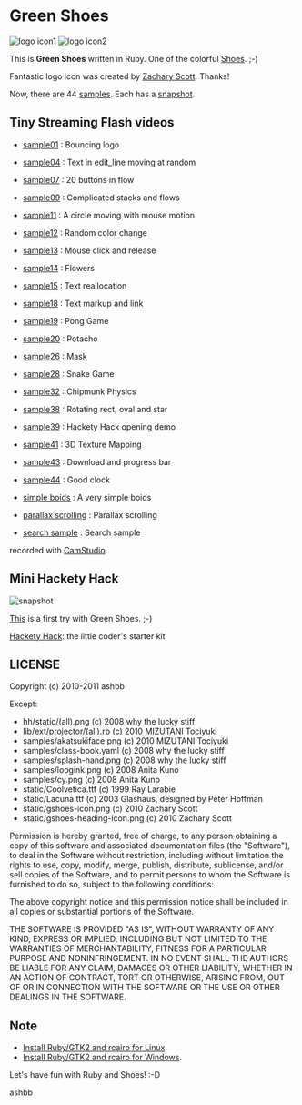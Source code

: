 Green Shoes
===========

![logo icon1](https://github.com/ashbb/green_shoes/raw/master/static/gshoes-heading-icon.png)
![logo icon2](https://github.com/ashbb/green_shoes/raw/master/static/gshoes-icon.png)

This is **Green Shoes** written in Ruby. One of the colorful [Shoes](http://shoes.heroku.com/).  ;-)

Fantastic logo icon was created by [Zachary Scott](https://github.com/zacharyscott). Thanks!

Now, there are 44 [samples](https://github.com/ashbb/green_shoes/tree/master/samples). Each has a [snapshot](https://github.com/ashbb/green_shoes/tree/master/snapshots).


Tiny Streaming Flash videos
---------------------------

- [sample01](http://www.rin-shun.com/shoes/green-shoes-sample1.swf.html) : Bouncing logo
- [sample04](http://www.rin-shun.com/shoes/green-shoes-sample4.swf.html) : Text in edit_line moving at random
- [sample07](http://www.rin-shun.com/shoes/green-shoes-sample7.swf.html) : 20 buttons in flow
- [sample09](http://www.rin-shun.com/shoes/green-shoes-sample9.swf.html) : Complicated stacks and flows
- [sample11](http://www.rin-shun.com/shoes/green-shoes-sample11.swf.html) : A circle moving with mouse motion
- [sample12](http://www.rin-shun.com/shoes/green-shoes-sample12.swf.html) : Random color change
- [sample13](http://www.rin-shun.com/shoes/green-shoes-sample13.swf.html) : Mouse click and release
- [sample14](http://www.rin-shun.com/shoes/green-shoes-sample14.swf.html) : Flowers
- [sample15](http://www.rin-shun.com/shoes/green-shoes-sample15.swf.html) : Text reallocation
- [sample18](http://www.rin-shun.com/shoes/green-shoes-sample18.swf.html) : Text markup and link
- [sample19](http://www.rin-shun.com/shoes/green-shoes-sample19.swf.html) : Pong Game
- [sample20](http://www.rin-shun.com/shoes/green-shoes-sample20.swf.html) : Potacho
- [sample26](http://www.rin-shun.com/shoes/green-shoes-sample26.swf.html) : Mask
- [sample28](http://www.rin-shun.com/shoes/green-shoes-sample28.swf.html) : Snake Game
- [sample32](http://www.rin-shun.com/shoes/green-shoes-sample32.swf.html) : Chipmunk Physics
- [sample38](http://www.rin-shun.com/shoes/green-shoes-sample38.swf.html) : Rotating rect, oval and star
- [sample39](http://www.rin-shun.com/shoes/green-shoes-sample39.swf.html) : Hackety Hack opening demo
- [sample41](http://www.rin-shun.com/shoes/green-shoes-sample41.swf.html) : 3D Texture Mapping
- [sample43](http://www.rin-shun.com/shoes/green-shoes-sample43.swf.html) : Download and progress bar
- [sample44](http://www.rin-shun.com/shoes/green-shoes-sample44.swf.html) : Good clock

- [simple boids](http://www.rin-shun.com/shoes/green-shoes-a-very-simple-boids.swf.html) : A very simple boids
- [parallax scrolling](http://www.rin-shun.com/shoes/green-shoes-parallax-scrolling.swf.html) : Parallax scrolling
- [search sample](http://www.rin-shun.com/shoes/search_sample_with_green_shoes.swf.html) : Search sample

recorded with [CamStudio](http://camstudio.org/).


Mini Hackety Hack
------------------

![snapshot](https://github.com/ashbb/green_shoes/raw/master/snapshots/mini-hh.png)

[This](http://www.rin-shun.com/shoes/green-shoes-mini-hh.swf.html) is a first try with Green Shoes. ;-)

[Hackety Hack](http://hacketyhack.heroku.com/): the little coder's starter kit


LICENSE
--------

Copyright (c) 2010-2011 ashbb

Except:

- hh/static/(all).png (c) 2008 why the lucky stiff
- lib/ext/projector/(all).rb (c) 2010 MIZUTANI Tociyuki
- samples/akatsukiface.png (c) 2010 MIZUTANI Tociyuki
- samples/class-book.yaml (c) 2008 why the lucky stiff
- samples/splash-hand.png (c) 2008 why the lucky stiff
- samples/loogink.png (c) 2008 Anita Kuno
- samples/cy.png (c) 2008 Anita Kuno
- static/Coolvetica.ttf (c) 1999 Ray Larabie
- static/Lacuna.ttf (c) 2003 Glashaus, designed by Peter Hoffman
- static/gshoes-icon.png (c) 2010 Zachary Scott
- static/gshoes-heading-icon.png (c) 2010 Zachary Scott

Permission is hereby granted, free of charge, to any person
obtaining a copy of this software and associated documentation
files (the "Software"), to deal in the Software without restriction,
including without limitation the rights to use, copy, modify, merge,
publish, distribute, sublicense, and/or sell copies of the Software,
and to permit persons to whom the Software is furnished to do so,
subject to the following conditions:
  
The above copyright notice and this permission notice shall be 
included in all copies or substantial portions of the Software.
   
THE SOFTWARE IS PROVIDED "AS IS", WITHOUT WARRANTY OF
ANY KIND, EXPRESS OR IMPLIED, INCLUDING BUT NOT LIMITED
TO THE WARRANTIES OF MERCHANTABILITY, FITNESS FOR A
PARTICULAR PURPOSE AND NONINFRINGEMENT. IN NO EVENT
SHALL THE AUTHORS BE LIABLE FOR ANY CLAIM, DAMAGES OR
OTHER LIABILITY, WHETHER IN AN ACTION OF CONTRACT, TORT
OR OTHERWISE, ARISING FROM, OUT OF OR IN CONNECTION
WITH THE SOFTWARE OR THE USE OR OTHER DEALINGS IN THE
SOFTWARE.


Note
----

- [Install Ruby/GTK2 and rcairo for Linux](https://github.com/ashbb/shoes_hack_note/tree/master/md/hack030.md).
- [Install Ruby/GTK2 and rcairo for Windows](https://github.com/ashbb/shoes_hack_note/tree/master/md/hack031.md).

Let's have fun with Ruby and Shoes! :-D

ashbb

